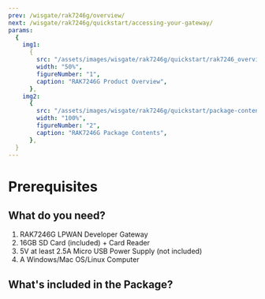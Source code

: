 ```yaml
---
prev: /wisgate/rak7246g/overview/
next: /wisgate/rak7246g/quickstart/accessing-your-gateway/
params:
  {
    img1:
      {
        src: "/assets/images/wisgate/rak7246g/quickstart/rak7246_overview.jpg",
        width: "50%",
        figureNumber: "1",
        caption: "RAK7246G Product Overview",
      },
    img2:
      {
        src: "/assets/images/wisgate/rak7246g/quickstart/package-contents.png",
        width: "100%",
        figureNumber: "2",
        caption: "RAK7246G Package Contents",
      },
  }
---
```


# Prerequisites

<rk-img :params="$page.frontmatter.params.img1" />

## What do you need?

1. RAK7246G LPWAN Developer Gateway
2. 16GB SD Card (included) + Card Reader
3. 5V at least 2.5A Micro USB Power Supply (not included)
4. A Windows/Mac OS/Linux Computer


## What's included in the Package?

<rk-img :params="$page.frontmatter.params.img2" />
